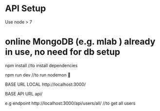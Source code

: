 #  API Setup

Use node > 7
# online MongoDB (e.g. mlab ) already in use, no need for db setup

npm install //to install dependencies

npm run dev //to run nodemon 🏃

BASE URL LOCAL http://localhost:3000/

BASE API URL api/

e.g endpoint 
http://localhost:3000/api/users/all/  //to get all users

